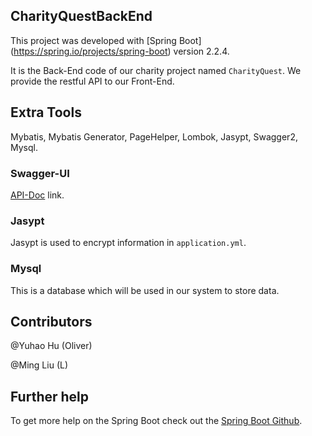 ## CharityQuestBackEnd
This project was developed with [Spring Boot] (https://spring.io/projects/spring-boot) version 2.2.4.

It is the Back-End code of our charity project named `CharityQuest`. We provide the restful API to our Front-End.

## Extra Tools
Mybatis, Mybatis Generator, PageHelper, Lombok, Jasypt, Swagger2, Mysql.

### Swagger-UI
[API-Doc](http://35.246.3.149:8080/CharityQuest/swagger-ui.html/)  link. 

### Jasypt
Jasypt is used to encrypt information in `application.yml`.

### Mysql
This is a database which will be used in our system to store data.

## Contributors
@Yuhao Hu (Oliver)

@Ming Liu (L)

## Further help
To get more help on the Spring Boot check out the [Spring Boot Github](https://github.com/spring-projects/spring-boot).
